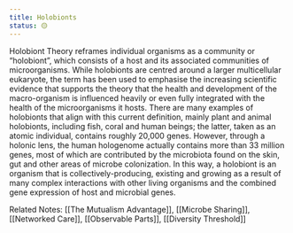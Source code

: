```yaml
---
title: Holobionts
status: 🟡
---
```


Holobiont Theory reframes individual organisms as a community or “holobiont”, which consists of a host and its associated communities of microorganisms. While holobionts are centred around a larger multicellular eukaryote, the term has been used to emphasise the increasing scientific evidence that supports the theory that the health and development of the macro-organism is influenced heavily or even fully integrated with the health of the microorganisms it hosts. There are many examples of holobionts that align with this current definition, mainly plant and animal holobionts, including fish, coral and human beings; the latter, taken as an atomic individual, contains roughly 20,000 genes. However, through a holonic lens, the human hologenome actually contains more than 33 million genes, most of which are contributed by the microbiota found on the skin, gut and other areas of microbe colonization. In this way, a holobiont is an organism that is collectively-producing, existing and growing as a result of many complex interactions with other living organisms and the combined gene expression of host and microbial genes. 

Related Notes: [[The Mutualism Advantage]], [[Microbe Sharing]], [[Networked Care]], [[Observable Parts]], [[Diversity Threshold]]
